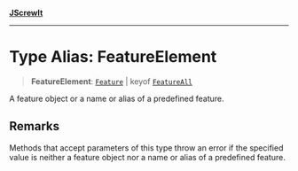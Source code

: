 [**JScrewIt**](../README.md)

***

# Type Alias: FeatureElement

> **FeatureElement**: [`Feature`](../interfaces/Feature.md) \| keyof [`FeatureAll`](../interfaces/FeatureAll.md)

A feature object or a name or alias of a predefined feature.

## Remarks

Methods that accept parameters of this type throw an error if the specified value is neither a
feature object nor a name or alias of a predefined feature.
